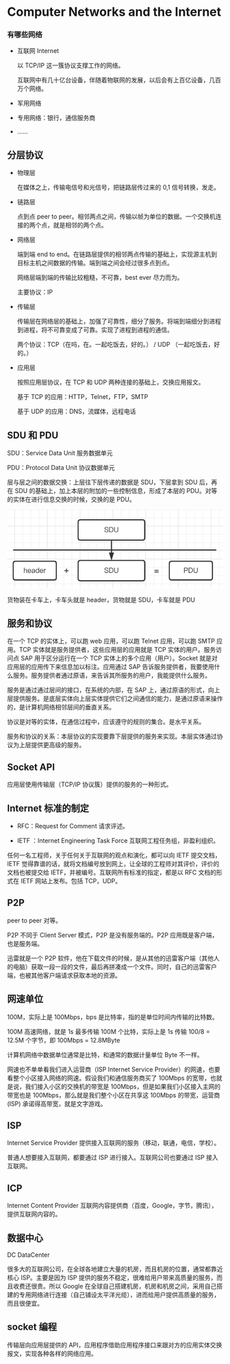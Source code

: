 # Computer Networks and the Internet



### 有哪些网络

* 互联网 Internet

  以 TCP/IP 这一簇协议支撑工作的网络。

  互联网中有几十亿台设备，伴随着物联网的发展，以后会有上百亿设备，几百万个网络。

* 军用网络

* 专用网络：银行，通信服务商

* ……



## 分层协议

* 物理层

  在媒体之上，传输电信号和光信号，把链路层传过来的 0,1 信号转换，发走。

* 链路层

  点到点 peer to peer。相邻两点之间，传输以帧为单位的数据。一个交换机连接的两个点，就是相邻的两个点。

* 网络层

  端到端 end to end。在链路层提供的相邻两点传输的基础上，实现源主机到目标主机之间数据的传输。端到端之间会经过很多点到点。

  网络层端到端的传输比较粗糙，不可靠，best ever 尽力而为。

  主要协议：IP

* 传输层

  传输层在网络层的基础上，加强了可靠性，细分了服务。将端到端细分到进程到进程，将不可靠变成了可靠。实现了进程到进程的通信。

  两个协议：TCP（在吗，在。一起吃饭去，好的。） / UDP （一起吃饭去，好的。）

* 应用层

  按照应用层协议，在 TCP 和 UDP 两种连接的基础上，交换应用报文。

  基于 TCP 的应用：HTTP，Telnet，FTP，SMTP
  
  基于 UDP 的应用：DNS，流媒体，远程电话



## SDU 和 PDU

SDU：Service Data Unit 服务数据单元

PDU：Protocol Data Unit 协议数据单元

层与层之间的数据交换：上层往下层传递的数据是 SDU，下层拿到 SDU 后，再在 SDU 的基础上，加上本层的附加的一些控制信息，形成了本层的 PDU。对等的实体在进行信息交换的时候，交换的是 PDU。

![image-20220423221438987](assets/image-20220423221438987.png)

货物装在卡车上，卡车头就是 header，货物就是 SDU，卡车就是 PDU



## 服务和协议

在一个 TCP 的实体上，可以跑 web 应用，可以跑 Telnet 应用，可以跑 SMTP 应用。TCP 实体就是服务提供者，这些应用层的应用就是 TCP 实体的用户。服务访问点 SAP 用于区分运行在一个 TCP 实体上的多个应用（用户）。Socket 就是对应用层的应用传下来信息加以标注。应用通过 SAP 告诉服务提供者，我要使用什么服务。服务提供者通过原语，来告诉其所服务的用户，我能提供什么服务。

服务是通过通过层间的接口，在系统的内部，在 SAP 上，通过原语的形式，向上层提供服务。是底层实体向上层实体提供它们之间通信的能力，是通过原语来操作的，是计算机网络相邻层间的垂直关系。

协议是对等的实体，在通信过程中，应该遵守的规则的集合。是水平关系。



服务和协议的关系：本层协议的实现要靠下层提供的服务来实现。本层实体通过协议为上层提供更高级的服务。



## Socket API

应用层使用传输层（TCP/IP 协议簇）提供的服务的一种形式。



## Internet 标准的制定

* RFC：Request for Comment 请求评述。

* IETF ：Internet Engineering Task Force 互联网工程任务组，非盈利组织。


任何一名工程师，关于任何关于互联网的观点和演化，都可以向 IETF 提交文档，IETF 觉得靠谱的话，就将文档编号放到网上，让全球的工程师对其评价，评价的文档也被提交给 IETF，并被编号。互联网所有标准的指定，都是以 RFC 文档的形式在 IETF 网站上发布。包括 TCP，UDP。



## P2P

peer to peer 对等。

P2P 不同于 Client Server 模式，P2P 是没有服务端的。P2P 应用既是客户端，也是服务端。

迅雷就是一个 P2P 软件，他在下载文件的时候，是从其他的迅雷客户端（其他人的电脑）获取一段一段的文件，最后再拼凑成一个文件。同时，自己的迅雷客户端，也被其他客户端请求获取本地的资源。



## 网速单位

100M，实际上是 100Mbps，bps 是比特率，指的是单位时间内传输的比特数。

100M 高速网络，就是 1s 最多传输 100M 个比特，实际上是 1s 传输 100/8 = 12.5M 个字节，即 100Mbps = 12.8MByte 

计算机网络中数据单位通常是比特，和通常的数据计量单位 Byte 不一样。



网速也不单单看我们进入运营商（ISP Internet Service Provider）的网速，也要看整个小区接入网络的网速。假设我们和通信服务商买了 100Mbps 的宽带，也就是说，我们接入小区的交换机的带宽是 100Mbps，但是如果我们小区接入主网的带宽也是 100Mbps，那么就是我们整个小区在共享这 100Mbps 的带宽，运营商 (ISP) 承诺得高带宽，就是文字游戏。



## ISP

Internet Service Provider 提供接入互联网的服务（移动，联通，电信，学校）。

普通人想要接入互联网，都要通过 ISP 进行接入。互联网公司也要通过 ISP 接入互联网。



## ICP

Internet Content Provider 互联网内容提供商（百度，Google，字节，腾讯），提供互联网内容的。



## 数据中心

DC DataCenter

很多大的互联网公司，在全球各地建立大量的机房，而且机房的位置，通常都靠近核心 ISP。主要是因为 ISP 提供的服务不稳定，很难给用户带来高质量的服务，而且收费还很贵。所以 Google 在全球自己搭建机房，机房和机房之间，采用自己搭建的专用网络进行连接（自己铺设太平洋光缆），进而给用户提供高质量的服务，而且很便宜。



## socket 编程

传输层向应用层提供的 API，应用程序借助应用程序接口来跟对方的应用实体交换报文，实现各种各样的网络应用。
